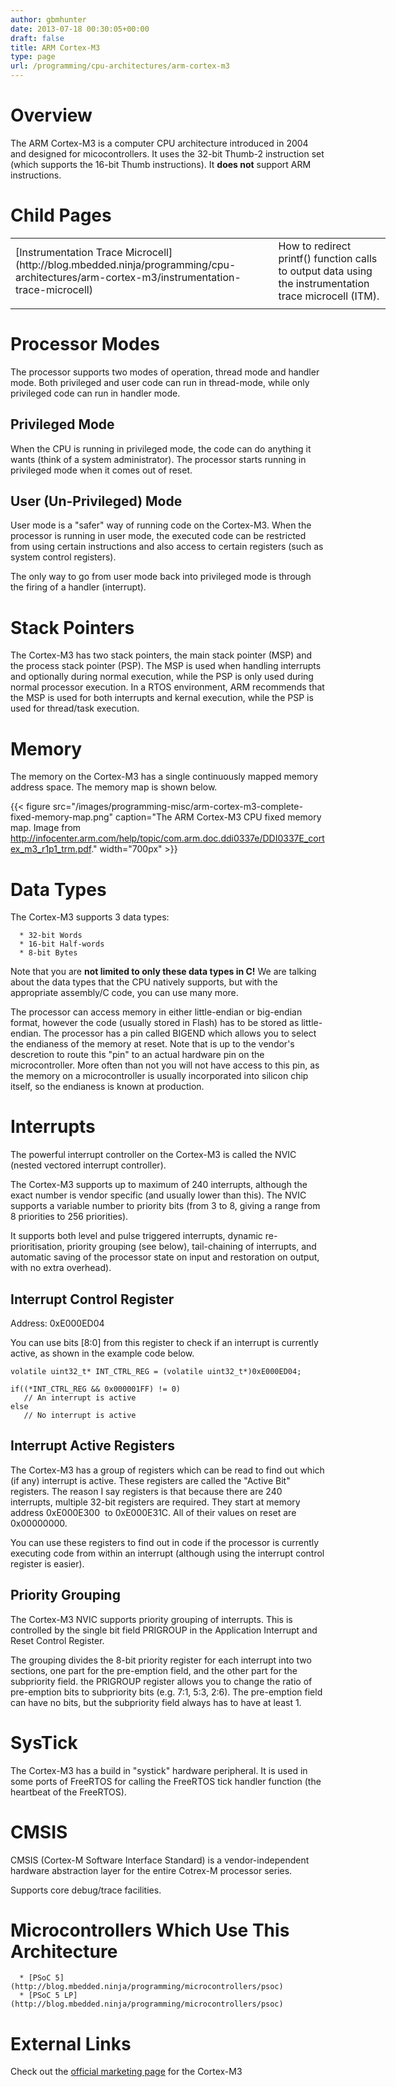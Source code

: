 ```yaml
---
author: gbmhunter
date: 2013-07-18 00:30:05+00:00
draft: false
title: ARM Cortex-M3
type: page
url: /programming/cpu-architectures/arm-cortex-m3
---
```


# Overview


The ARM Cortex-M3 is a computer CPU architecture introduced in 2004 and designed for micocontrollers. It uses the 32-bit Thumb-2 instruction set (which supports the 16-bit Thumb instructions). It **does not** support ARM instructions.


# Child Pages


<table style="width: 600px;" border="0" >
<tbody >
<tr >

<td >[Instrumentation Trace Microcell](http://blog.mbedded.ninja/programming/cpu-architectures/arm-cortex-m3/instrumentation-trace-microcell)
</td>

<td >How to redirect printf() function calls to output data using the instrumentation trace microcell (ITM).
</td>
</tr>
<tr >

<td >
</td>

<td >
</td>
</tr>
</tbody>
</table>



# Processor Modes


The processor supports two modes of operation, thread mode and handler mode. Both privileged and user code can run in thread-mode, while only privileged code can run in handler mode.


## Privileged Mode


When the CPU is running in privileged mode, the code can do anything it wants (think of a system administrator). The processor starts running in privileged mode when it comes out of reset.


## User (Un-Privileged) Mode


User mode is a "safer" way of running code on the Cortex-M3. When the processor is running in user mode, the executed code can be restricted from using certain instructions and also access to certain registers (such as system control registers).

The only way to go from user mode back into privileged mode is through the firing of a handler (interrupt).


# Stack Pointers


The Cortex-M3 has two stack pointers, the main stack pointer (MSP) and the process stack pointer (PSP). The MSP is used when handling interrupts and optionally during normal execution, while the PSP is only used during normal processor execution. In a RTOS environment, ARM recommends that the MSP is used for both interrupts and kernal execution, while the PSP is used for thread/task execution.


# Memory


The memory on the Cortex-M3 has a single continuously mapped memory address space. The memory map is shown below.

{{< figure src="/images/programming-misc/arm-cortex-m3-complete-fixed-memory-map.png" caption="The ARM Cortex-M3 CPU fixed memory map. Image from http://infocenter.arm.com/help/topic/com.arm.doc.ddi0337e/DDI0337E_cortex_m3_r1p1_trm.pdf."  width="700px" >}}


# Data Types


The Cortex-M3 supports 3 data types:



	  * 32-bit Words
	  * 16-bit Half-words
	  * 8-bit Bytes

Note that you are **not limited to only these data types in C!** We are talking about the data types that the CPU natively supports, but with the appropriate assembly/C code, you can use many more.

The processor can access memory in either little-endian or big-endian format, however the code (usually stored in Flash) has to be stored as little-endian. The processor has a pin called BIGEND which allows you to select the endianess of the memory at reset. Note that is up to the vendor's descretion to route this "pin" to an actual hardware pin on the microcontroller. More often than not you will not have access to this pin, as the memory on a microcontroller is usually incorporated into silicon chip itself, so the endianess is known at production.


# Interrupts


The powerful interrupt controller on the Cortex-M3 is called the NVIC (nested vectored interrupt controller).

The Cortex-M3 supports up to maximum of 240 interrupts, although the exact number is vendor specific (and usually lower than this). The NVIC supports a variable number to priority bits (from 3 to 8, giving a range from 8 priorities to 256 priorities).

It supports both level and pulse triggered interrupts, dynamic re-prioritisation, priority grouping (see below), tail-chaining of interrupts, and automatic saving of the processor state on input and restoration on output, with no extra overhead).


## Interrupt Control Register


Address: 0xE000ED04

You can use bits [8:0] from this register to check if an interrupt is currently active, as shown in the example code below.

    
    volatile uint32_t* INT_CTRL_REG = (volatile uint32_t*)0xE000ED04;
    
    if((*INT_CTRL_REG && 0x000001FF) != 0)
       // An interrupt is active
    else
       // No interrupt is active





## Interrupt Active Registers


The Cortex-M3 has a group of registers which can be read to find out which (if any) interrupt is active. These registers are called the "Active Bit" registers. The reason I say registers is that because there are 240 interrupts, multiple 32-bit registers are required. They start at memory address 0xE000E300  to 0xE000E31C. All of their values on reset are 0x00000000.

You can use these registers to find out in code if the processor is currently executing code from within an interrupt (although using the interrupt control register is easier).


## Priority Grouping


The Cortex-M3 NVIC supports priority grouping of interrupts. This is controlled by the single bit field PRIGROUP in the Application Interrupt and Reset Control Register.

The grouping divides the 8-bit priority register for each interrupt into two sections, one part for the pre-emption field, and the other part for the subpriority field. the PRIGROUP register allows you to change the ratio of pre-emption bits to subpriority bits (e.g. 7:1, 5:3, 2:6). The pre-emption field can have no bits, but the subpriority field always has to have at least 1.


# SysTick


The Cortex-M3 has a build in "systick" hardware peripheral. It is used in some ports of FreeRTOS for calling the FreeRTOS tick handler function (the heartbeat of the FreeRTOS).


# CMSIS


CMSIS (Cortex-M Software Interface Standard) is a vendor-independent hardware abstraction layer for the entire Cotrex-M processor series.

Supports core debug/trace facilities.


# Microcontrollers Which Use This Architecture





	  * [PSoC 5](http://blog.mbedded.ninja/programming/microcontrollers/psoc)
	  * [PSoC 5 LP](http://blog.mbedded.ninja/programming/microcontrollers/psoc)



# External Links


Check out the [official marketing page](http://www.arm.com/products/processors/cortex-m/cortex-m3.php) for the Cortex-M3

